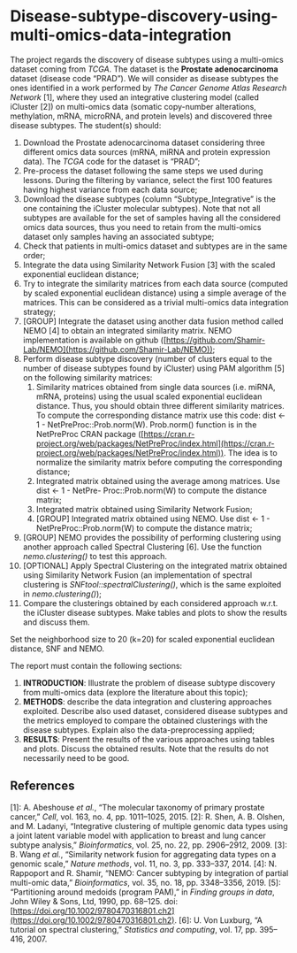 # Disease-subtype-discovery-using-multi-omics-data-integration

The project regards the discovery of disease subtypes using a multi-omics dataset coming from _TCGA_. The dataset is the **Prostate adenocarcinoma** dataset (disease code “PRAD”). We will consider as disease subtypes the ones identified in a work performed by _The Cancer Genome Atlas Research Network_ [1], where they used an integrative clustering model (called iCluster [2]) on multi-omics data (somatic copy-number alterations, methylation, mRNA, microRNA, and protein levels) and discovered three disease subtypes. The student(s) should:

1. Download the Prostate adenocarcinoma dataset considering three different omics data sources (mRNA, miRNA and protein expression data). The _TCGA_ code for the dataset is “PRAD”;
2. Pre-process the dataset following the same steps we used during lessons. During the filtering by variance, select the first $100$ features having highest variance from each data source;
3. Download the disease subtypes (column “Subtype\_Integrative” is the one containing the iCluster molecular subtypes). Note that not all subtypes are available for the set of samples having all the considered omics data sources, thus you need to retain from the multi-omics dataset only samples having an associated subtype;
4. Check that patients in multi-omics dataset and subtypes are in the same order;
5. Integrate the data using Similarity Network Fusion [3] with the scaled exponential euclidean distance;
6. Try to integrate the similarity matrices from each data source (computed by scaled exponential euclidean distance) using a simple average of the matrices. This can be considered as a trivial multi-omics data integration strategy;
7. [GROUP] Integrate the dataset using another data fusion method called NEMO [4] to obtain an integrated similarity matrix. NEMO implementation is available on github ([https://github.com/Shamir-Lab/NEMO](https://github.com/Shamir-Lab/NEMO));
8. Perform disease subtype discovery (number of clusters equal to the number of disease subtypes found by iCluster) using PAM algorithm [5] on the following similarity matrices:
	1. Similarity matrices obtained from single data sources (i.e. miRNA, mRNA, proteins) using the usual scaled exponential euclidean distance. Thus, you should obtain three different similarity matrices. To compute the corresponding distance matrix use this code: dist <- 1 - NetPreProc::Prob.norm(W). Prob.norm() function is in the NetPreProc CRAN package ([https://cran.r-project.org/web/packages/NetPreProc/index.html](https://cran.r-project.org/web/packages/NetPreProc/index.html)). The idea is to normalize the similarity matrix before computing the corresponding distance;
	2. Integrated matrix obtained using the average among matrices. Use dist <- 1 - NetPre- Proc::Prob.norm(W) to compute the distance matrix;
	3. Integrated matrix obtained using Similarity Network Fusion;
	4. [GROUP] Integrated matrix obtained using NEMO. Use dist <- 1 - NetPreProc::Prob.norm(W) to compute the distance matrix;
9. [GROUP] NEMO provides the possibility of performing clustering using another approach called Spectral Clustering [6]. Use the function *nemo.clustering()* to test this approach.
10. [OPTIONAL] Apply Spectral Clustering on the integrated matrix obtained using Similarity Network Fusion (an implementation of spectral clustering is *SNFtool::spectralClustering()*, which is the same exploited in *nemo.clustering()*);
11. Compare the clusterings obtained by each considered approach w.r.t. the iCluster disease subtypes. Make tables and plots to show the results and discuss them.

Set the neighborhood size to 20 (k=20) for scaled exponential euclidean distance, SNF and NEMO.

The report must contain the following sections:

1. **INTRODUCTION**: Illustrate the problem of disease subtype discovery from multi-omics data (explore the literature about this topic);
2. **METHODS**: describe the data integration and clustering approaches exploited. Describe also used dataset, considered disease subtypes and the metrics employed to compare the obtained clusterings with the disease subtypes. Explain also the data-preprocessing applied;
3. **RESULTS**: Present the results of the various approaches using tables and plots. Discuss the obtained results. Note that the results do not necessarily need to be good.


## References

[1]: A. Abeshouse *et al.*, “The molecular taxonomy of primary prostate cancer,” *Cell*, vol. 163, no. 4, pp. 1011–1025, 2015.
[2]: R. Shen, A. B. Olshen, and M. Ladanyi, “Integrative clustering of multiple genomic data types using a joint latent variable model with application to breast and lung cancer subtype analysis,” *Bioinformatics*, vol. 25, no. 22, pp. 2906–2912, 2009.
[3]: B. Wang *et al.*, “Similarity network fusion for aggregating data types on a genomic scale,” *Nature methods*, vol. 11, no. 3, pp. 333–337, 2014.
[4]: N. Rappoport and R. Shamir, “NEMO: Cancer subtyping by integration of partial multi-omic data,” *Bioinformatics*, vol. 35, no. 18, pp. 3348–3356, 2019.
[5]: “Partitioning around medoids (program PAM),” in *Finding groups in data*, John Wiley & Sons, Ltd, 1990, pp. 68–125. doi: [https://doi.org/10.1002/9780470316801.ch2](https://doi.org/10.1002/9780470316801.ch2).
[6]: U. Von Luxburg, “A tutorial on spectral clustering,” *Statistics and computing*, vol. 17, pp. 395–416, 2007.
